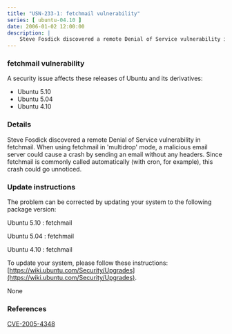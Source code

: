 ```yaml
---
title: "USN-233-1: fetchmail vulnerability"
series: [ ubuntu-04.10 ]
date: 2006-01-02 12:00:00
description: |
    Steve Fosdick discovered a remote Denial of Service vulnerability in fetchmail. When using fetchmail in &#39;multidrop&#39; mode, a malicious email server could cause a crash by sending an email without any headers. Since fetchmail is commonly called automatically (with cron, for example), this crash could go unnoticed.
--- 
```

 
### fetchmail vulnerability

A security issue affects these releases of Ubuntu and its derivatives:

* Ubuntu 5.10
* Ubuntu 5.04
* Ubuntu 4.10

### Details

Steve Fosdick discovered a remote Denial of Service vulnerability in fetchmail. When using fetchmail in &#39;multidrop&#39; mode, a malicious email server could cause a crash by sending an email without any headers. Since fetchmail is commonly called automatically (with cron, for example), this crash could go unnoticed.

### Update instructions

The problem can be corrected by updating your system to the following package version:

Ubuntu 5.10
 : fetchmail 

Ubuntu 5.04
 : fetchmail 

Ubuntu 4.10
 : fetchmail 

To update your system, please follow these instructions: [https://wiki.ubuntu.com/Security/Upgrades](https://wiki.ubuntu.com/Security/Upgrades).

None

### References

 [CVE-2005-4348](http://people.ubuntu.com/~ubuntu-security/cve/CVE-2005-4348)
 
